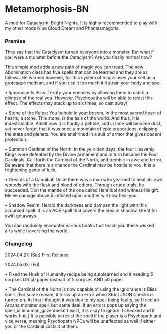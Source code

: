 # Metamorphosis-BN
A mod for Cataclysm: Bright Nights. It is highly recommended to play with my other mods Nine Cloud Dream and Phantasmagoria.
### Premise
They say that the Cataclysm turned everyone into a monster. But what if you were a monster before the Cataclysm? Are you finally normal now?

This simple mod adds a new path of magic you can tread. The new Abomination class has five spells that can be learned and they are as follows. Be warned however, for this system of magic uses your self as a grotesque medium, and if you use it too much it'll strain your body and soul.

• Ignorance Is Bliss: Terrify your enemies by allowing them to catch a glimpse of the real you. However, Psychopaths will be able to resist this effect. The effects may stack up to six times, so cast away!

• Stone of the Kalpa: You behold in your bosom, in the most sacred heart of hearts, a stone. This stone, is the axis of the world. And thus, it is indestructible. Albeit now it is hardly a pebble, and in time will become dust, yet never forget that it was once a mountain of epic proportions, eclipsing the stars and planets. You are enshrined in a suit of armor that gives decent protection.

• Summon Cardinal of the North: In the ye olden days, the four Heavenly Kings were defeated by the Divine Armament and in turn became the Four Cardinals. Call forth the Cardinal of the North, and tremble in awe and terror. Be aware that there is a chance the Cardinal may be hostile to you. It is a frightening game of luck.

• Dreams of a Cannibal: Once there was a man who yearned to heal his own wounds with the flesh and blood of others. Through crude trials, he succeeded. Don the mantle of the one called Hannibal and witness his gift. Melee damage above 5 inflicted upon another will now heal you.

• Shadow Realm: Herald the darkness and dampen the light with this accursed spell. It is an AOE spell that covers the area in shadow. Great for swift getaways.

You can randomly encounter various books that teach you these wicked arts while traversing the world.

### Changelog
2024.04.27. (Sat) First Release

2024.05.03. (Fri)

• Fixed the Husk of Humanity recipe being autolearned and it needing 5 corpses OR 50 paper instead of 5 corpses AND 50 paper.

• The Cardinal of the North is now capable of using the Ignorance Is Bliss spell. (For some reason, it turns up an error when Strict JSON Checks is turned on. At first I thought it was due to my spell being faulty, so I tried an Arcana monster spell, but same deal. If an errors pops up saying the spell_id inhuman_gaze doesn't exist, it is okay to ignore. I checked and it works fine.) It is possible to resist the spell if the player is a Psychopath and vice versa, meaning Psychopath NPCs will be unaffected as well if either you or the Cardinal casts it at them.
